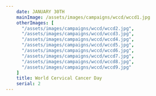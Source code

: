 ```yaml
---
    date: JANUARY 30TH
    mainImage: /assets/images/campaigns/wccd/wccd1.jpg
    otherImages: [
      "/assets/images/campaigns/wccd/wccd2.jpg",
      "/assets/images/campaigns/wccd/wccd3.jpg",
      "/assets/images/campaigns/wccd/wccd4.jpg",
      "/assets/images/campaigns/wccd/wccd5.jpg",
      "/assets/images/campaigns/wccd/wccd6.jpg",
      "/assets/images/campaigns/wccd/wccd7.jpg",
      "/assets/images/campaigns/wccd/wccd8.jpg",
      "/assets/images/campaigns/wccd/wccd9.jpg"
    ]
    title: World Cervical Cancer Day
    serial: 2
---
```



  